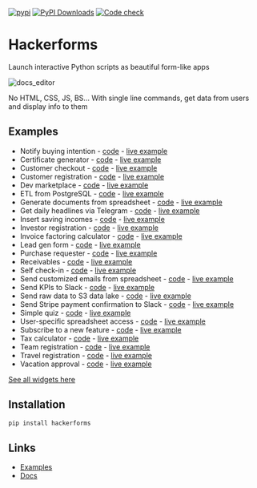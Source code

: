 [![pypi](https://img.shields.io/pypi/v/hackerforms.svg)](https://pypi.python.org/pypi/hackerforms)
[![PyPI Downloads](https://img.shields.io/pypi/dm/hackerforms.svg)](
https://pypi.org/project/hackerforms/)
[![Code check](https://github.com/abstra-app/hackerforms-lib/actions/workflows/code_check.yml/badge.svg)](https://github.com/abstra-app/hackerforms-lib/actions/workflows/code_check.yml)

# Hackerforms
Launch interactive Python scripts as beautiful form-like apps

![docs_editor](https://user-images.githubusercontent.com/8538337/200737655-7d212aef-e07a-4425-8cab-40000be3539d.gif)

No HTML, CSS, JS, BS... With single line commands, get data from users and display info to them

## Examples
- Notify buying intention - [code](https://github.com/abstra-app/hackerforms-examples/blob/master/python/buy.py) - [live example](https://examples.abstra.run/2ef3700b-9d75-49bb-9c60-7924a0cb8c19)
- Certificate generator - [code](https://github.com/abstra-app/hackerforms-examples/blob/master/python/certificate-maker.py) - [live example](https://examples.abstra.run/82f4a14b-1494-4818-8455-cb6c76af08eb)
- Customer checkout - [code](https://github.com/abstra-app/hackerforms-examples/blob/master/python/customer_checkout.py) - [live example](https://examples.abstra.run/b97fd987-d9b2-4af3-802d-2400f2a546d4)
- Customer registration - [code](https://github.com/abstra-app/hackerforms-examples/blob/master/python/customer_registration.py) - [live example](https://examples.abstra.run/81e15ebb-40bf-444e-8c83-35aafbc033b9)
- Dev marketplace - [code](https://github.com/abstra-app/hackerforms-examples/blob/master/python/marketplace.py) - [live example](https://examples.abstra.run/33ddb3d0-af07-4f35-84fb-65e30125fd06)
- ETL from PostgreSQL - [code](https://github.com/abstra-app/hackerforms-examples/blob/master/python/ETL.py) - [live example](nan)
- Generate documents from spreadsheet - [code](https://github.com/abstra-app/hackerforms-examples/blob/master/python/generate_documents_from_spreadsheet.py) - [live example](https://examples.abstra.run/60b43bcc-766f-4ec7-b589-527e625c6f09)
- Get daily headlines via Telegram - [code](https://github.com/abstra-app/hackerforms-examples/blob/master/python/daily_headlines_telegram.py) - [live example](nan)
- Insert saving incomes - [code](https://github.com/abstra-app/hackerforms-examples/blob/master/python/input_savings_income.py) - [live example](https://examples.abstra.run/9636b0b4-7cdc-4ae7-9762-8f939555d2f9)
- Investor registration - [code](https://github.com/abstra-app/hackerforms-examples/blob/master/python/investor_registration.py) - [live example](https://examples.abstra.run/4b7ee890-1a3d-4ef3-9da6-0709040f60a4)
- Invoice factoring calculator - [code](https://github.com/abstra-app/hackerforms-lib/blob/master/examples/invoice_factoring_calc.py) - [live example](https://examples.abstra.run/56aee472-37a9-49e7-8f4b-9460c84dbc92)
- Lead gen form - [code](https://github.com/abstra-app/hackerforms-examples/blob/master/python/lead_gen_form.py) - [live example](https://examples.abstra.run/faf35181-6002-4220-a9cd-abbb87b711a1)
- Purchase requester - [code](https://github.com/abstra-app/hackerforms-lib/blob/master/examples/expense_requester.py) - [live example](https://examples.abstra.run/f036497f-4069-4010-b7a8-2ebed126d872)
- Receivables - [code](nan) - [live example](https://examples.abstra.run/faa49c6b-b90a-49f7-8dcb-9392f0de1e0f)
- Self check-in - [code](https://github.com/abstra-app/hackerforms-examples/blob/master/python/self_checkin.py) - [live example](https://examples.abstra.run/b0a39028-1988-42c8-b04b-b230c70c9bb3)
- Send customized emails from spreadsheet - [code](https://github.com/abstra-app/hackerforms-examples/blob/master/python/send_customized_emails_from_spreadsheet.py) - [live example](https://examples.abstra.run/c0efcd04-9776-46fe-9690-98bcee9f41df)
- Send KPIs to Slack - [code](https://github.com/abstra-app/hackerforms-examples/blob/master/python/kpis_to_slack.py) - [live example](nan)
- Send raw data to S3 data lake - [code](https://github.com/abstra-app/hackerforms-examples/blob/master/python/send_raw_data_to_data_lake.py) - [live example](nan)
- Send Stripe payment confirmation to Slack - [code](https://github.com/abstra-app/hackerforms-examples/blob/master/python/send_stripe_payment_confirmation_to_slack.py) - [live example](nan)
- Simple quiz - [code](https://github.com/abstra-app/hackerforms-lib/blob/master/examples/quiz.py) - [live example](https://examples.abstra.run/40e1393a-85ac-40dc-9657-dfab5d742787)
- User-specific spreadsheet access - [code](https://github.com/abstra-app/hackerforms-examples/blob/master/python/spreadsheet_access.py) - [live example](https://examples.abstra.run/ae267dde-c3dd-4ab0-968c-f0329b04fc66)
- Subscribe to a new feature - [code](https://github.com/abstra-app/hackerforms-examples/blob/master/python/subscribe_to_feature.py) - [live example](https://examples.abstra.run/b871dce9-8a1d-4511-aa64-cc857e7a3950)
- Tax calculator - [code](https://github.com/abstra-app/hackerforms-examples/blob/master/python/tax_calculator.py) - [live example](https://examples.abstra.run/cbdc145f-608d-4a13-a796-641f728aa6ee)
- Team registration - [code](https://github.com/abstra-app/hackerforms-examples/blob/master/python/team_registration.py) - [live example](https://examples.abstra.run/db973900-5dfe-44e7-b03e-ce24fff08f54)
- Travel registration - [code](https://github.com/abstra-app/hackerforms-examples/blob/master/python/travel_registration.py) - [live example](https://examples.abstra.run/d6d7a11f-c26d-46ec-bf77-5449fefaaf79)
- Vacation approval - [code](https://github.com/abstra-app/hackerforms-examples/blob/master/python/vacation_approval.py) - [live example](https://examples.abstra.run/842f9872-59fd-4735-8b9a-4e6f5065a96e)


[See all widgets here](https://docs.abstracloud.com/library/widgets)

## Installation

```bash
pip install hackerforms
```
## Links

- [Examples](https://github.com/abstra-app/hackerforms-examples/tree/master/python)
- [Docs](https://docs.abstracloud.com/)



